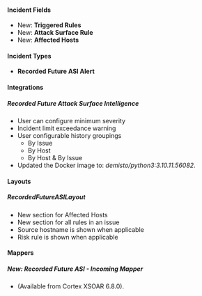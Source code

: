 
#### Incident Fields

- New: **Triggered Rules**
- New: **Attack Surface Rule**
- New: **Affected Hosts**

#### Incident Types

- **Recorded Future ASI Alert**

#### Integrations

##### Recorded Future Attack Surface Intelligence

- User can configure minimum severity
- Incident limit exceedance warning
- User configurable history groupings
  - By Issue
  - By Host
  - By Host & By Issue
- Updated the Docker image to: *demisto/python3:3.10.11.56082*.

#### Layouts

##### RecordedFutureASILayout

- New section for Affected Hosts
- New section for all rules in an issue
- Source hostname is shown when applicable
- Risk rule is shown when applicable

#### Mappers

##### New: Recorded Future ASI - Incoming Mapper

- (Available from Cortex XSOAR 6.8.0).
